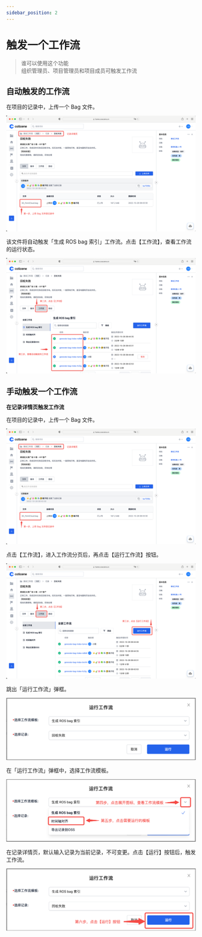 ```yaml
---
sidebar_position: 2
---
```


# 触发一个工作流

> 谁可以使用这个功能<br />
> 组织管理员、项目管理员和项目成员可触发工作流

## 自动触发的工作流

在项目的记录中，上传一个 Bag 文件。

![upload-bag](../img/upload-bag.png)

该文件将自动触发「生成 ROS bag 索引」工作流。点击【工作流】，查看工作流的运行状态。

![workflow-status](../img/workflow-status.png)

## 手动触发一个工作流

**在记录详情页触发工作流**

在项目的记录中，上传一个 Bag 文件。

![upload-bag](../img/upload-bag.png)

点击【工作流】，进入工作流分页后，再点击【运行工作流】按钮。

![run-workflow-button](../img/run-workflow-button.png)

跳出「运行工作流」弹框。

![run-workflow-modal](../img/run-workflow-modal.png)

在「运行工作流」弹框中，选择工作流模板。

![select-workflow-template](../img/select-workflow-template.png)

在记录详情页，默认输入记录为当前记录，不可变更。点击【运行】按钮后，触发工作流。

![trigger-workflow](../img/trigger-workflow.png)
